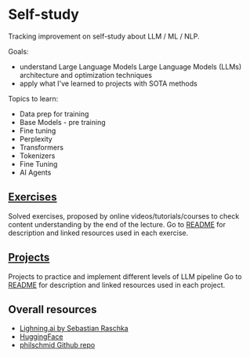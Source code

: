 # Self-study
Tracking improvement on self-study about LLM / ML / NLP.

Goals: 
- understand Large Language Models Large Language Models (LLMs) architecture and optimization techniques
- apply what I've learned to projects with SOTA methods

Topics to learn:
- Data prep for training
- Base Models - pre training
- Fine tuning
- Perplexity
- Transformers
- Tokenizers
- Fine Tuning
- AI Agents

## [Exercises](https://github.com/juliagontijo/self_study/Exercises)
Solved exercises, proposed by online videos/tutorials/courses to check content understanding by the end of the lecture.
Go to [README](https://github.com/juliagontijo/self_study/Exercises/README.md) for description and linked resources used in each exercise.

## [Projects](https://github.com/juliagontijo/self_study/tree/main/Projects)
Projects to practice and implement different levels of LLM pipeline
Go to [README](https://github.com/juliagontijo/self_study/Projects/README.md) for description and linked resources used in each project.

## Overall resources
- [Lighning.ai by Sebastian Raschka](https://lightning.ai/sebastian)
- [HuggingFace](https://huggingface.co/)
- [philschmid Github repo](https://github.com/philschmid/deep-learning-pytorch-huggingface/blob/main/training/instruction-tune-llama-2-int4.ipynb)
